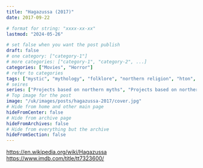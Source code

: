 ```yaml
---
title: "Hagazussa (2017)"
date: 2017-09-22

# format for string: "xxxx-xx-xx"
lastmod: "2024-05-26"

# set false when you want the post publish
draft: false
# one category: ["category-1"]
# more categories: ["category-1", "category-2", ...]
categories: ["Movies", "Horror"]
# refer to categories
tags: ["mystic", "mythology", "folklore", "northern religion", "hton", "faith", "gnosis", "poison", "drugs", "mushrooms", "madness", "militarism", "humanism"]
# seires
series: ["Projects based on northern myths", "Projects based on northern folklore", "Horror about drugs"]
# Top image for the post
image: "/uk/images/posts/hagazussa-2017/cover.jpg"
# Hide from home and other main page
hideFromCenter: false
# Hide from archive page
hideFromArchives: false
# Hide from everything but the archive
hideFromSection: false
---
```

https://en.wikipedia.org/wiki/Hagazussa
https://www.imdb.com/title/tt7323600/
<!--more-->